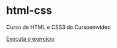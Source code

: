# html-css
 Curso de HTML e CSS3  do Cursoemvideo


<a href= "https://anaritaricardo.github.io/html-css/exercicios/ex021/index.html">Executa o exercicio